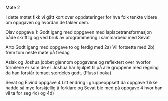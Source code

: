 Møte 2 

I dette møtet fikk vi gått kort over oppdateringer for hva folk tenkte videre om oppgaven og hvordan de takler dem. 


Olav
oppgave 1:
    Godt igang med oppgaven med laplacetransformasjon både skriftlig og ved bruk av programmering i sammarbeid med Sevat 

Arto
    Godt igang med oppgave to og ferdig med 2a) Vil fortsette med 2b) frem tom neste møte på fredag 

Aslak og Joshua
    jobbet gjennom oppgavene og reflektert over hvorfor formlene er som de er
    Joshua har hjulpet til på alle gruppene med regning da han forstår temaet særdeles godt. (Pluss i boka) 

Sevat og Eivind 
oppgave 4
    Litt endring i gruppeoppsett da oppgave 1 ikke hadde så mye forskjellig å forklare og Sevat ble med på oppgave 4 hvor han vil ta for seg 4c) og 4d) 